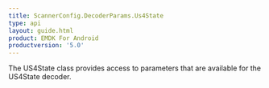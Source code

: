 ```yaml
---
title: ScannerConfig.DecoderParams.Us4State
type: api
layout: guide.html
product: EMDK For Android
productversion: '5.0'
---
```



The US4State class provides access to parameters that are available
 for the US4State decoder.



